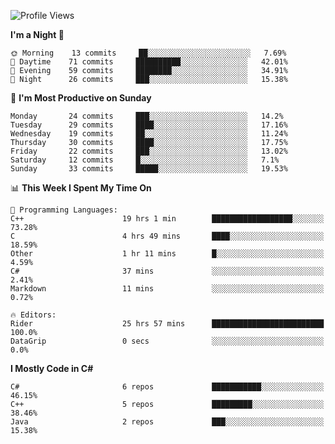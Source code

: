<!--START_SECTION:waka-->
![Profile Views](http://img.shields.io/badge/Profile%20Views-1-blue)

**I'm a Night 🦉** 

```text
🌞 Morning    13 commits     ██░░░░░░░░░░░░░░░░░░░░░░░   7.69% 
🌆 Daytime    71 commits     ██████████░░░░░░░░░░░░░░░   42.01% 
🌃 Evening    59 commits     ████████░░░░░░░░░░░░░░░░░   34.91% 
🌙 Night      26 commits     ███░░░░░░░░░░░░░░░░░░░░░░   15.38%

```
📅 **I'm Most Productive on Sunday** 

```text
Monday       24 commits     ███░░░░░░░░░░░░░░░░░░░░░░   14.2% 
Tuesday      29 commits     ████░░░░░░░░░░░░░░░░░░░░░   17.16% 
Wednesday    19 commits     ██░░░░░░░░░░░░░░░░░░░░░░░   11.24% 
Thursday     30 commits     ████░░░░░░░░░░░░░░░░░░░░░   17.75% 
Friday       22 commits     ███░░░░░░░░░░░░░░░░░░░░░░   13.02% 
Saturday     12 commits     █░░░░░░░░░░░░░░░░░░░░░░░░   7.1% 
Sunday       33 commits     █████░░░░░░░░░░░░░░░░░░░░   19.53%

```


📊 **This Week I Spent My Time On** 

```text
💬 Programming Languages: 
C++                      19 hrs 1 min        ██████████████████░░░░░░░   73.28% 
C                        4 hrs 49 mins       ████░░░░░░░░░░░░░░░░░░░░░   18.59% 
Other                    1 hr 11 mins        █░░░░░░░░░░░░░░░░░░░░░░░░   4.59% 
C#                       37 mins             ░░░░░░░░░░░░░░░░░░░░░░░░░   2.41% 
Markdown                 11 mins             ░░░░░░░░░░░░░░░░░░░░░░░░░   0.72%

🔥 Editors: 
Rider                    25 hrs 57 mins      █████████████████████████   100.0% 
DataGrip                 0 secs              ░░░░░░░░░░░░░░░░░░░░░░░░░   0.0%

```

**I Mostly Code in C#** 

```text
C#                       6 repos             ███████████░░░░░░░░░░░░░░   46.15% 
C++                      5 repos             █████████░░░░░░░░░░░░░░░░   38.46% 
Java                     2 repos             ███░░░░░░░░░░░░░░░░░░░░░░   15.38%

```



<!--END_SECTION:waka-->
